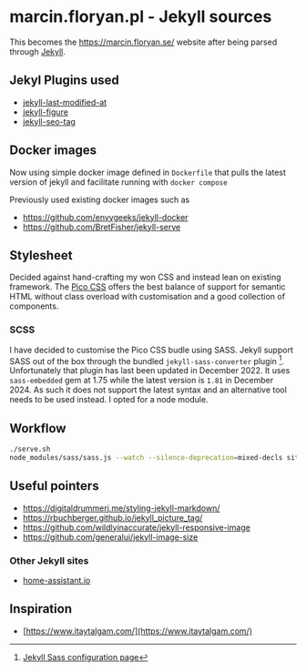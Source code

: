 # marcin.floryan.pl - Jekyll sources

This becomes the https://marcin.floryan.se/ website after being parsed through [Jekyll](https://jekyllrb.com/).

## Jekyl Plugins used

- [jekyll-last-modified-at](https://github.com/gjtorikian/jekyll-last-modified-at)
- [jekyll-figure](https://github.com/paulrobertlloyd/jekyll-figure)
- [jekyll-seo-tag](https://github.com/jekyll/jekyll-seo-tag)

## Docker images

Now using simple docker image defined in `Dockerfile` that pulls the latest version of jekyll and facilitate running with `docker compose`

Previously used existing docker images such as

- https://github.com/envygeeks/jekyll-docker
- https://github.com/BretFisher/jekyll-serve

## Stylesheet

Decided against hand-crafting my won CSS and instead lean on existing framework. The [Pico CSS](https://picocss.com/) offers the best balance of support for semantic HTML without class overload with customisation and a good collection of components.

### SCSS

I have decided to customise the Pico CSS budle using SASS. Jekyll support SASS out of the box through the bundled `jekyll-sass-converter` plugin [^1]. Unfortunately that plugin has last been updated in December 2022. It uses `sass-embedded` gem at 1.75 while the latest version is `1.81` in December 2024. As such it does not support the latest syntax and an alternative tool needs to be used instead. I opted for a node module.

[^1]: [Jekyll Sass configuration page](https://jekyllrb.com/docs/configuration/sass/)

## Workflow

```sh
./serve.sh
node_modules/sass/sass.js --watch --silence-deprecation=mixed-decls site/_sass/main.scss site/assets/css/main.css
```

## Useful pointers

- https://digitaldrummerj.me/styling-jekyll-markdown/
- https://rbuchberger.github.io/jekyll_picture_tag/
- https://github.com/wildlyinaccurate/jekyll-responsive-image
- https://github.com/generalui/jekyll-image-size

### Other Jekyll sites

- [home-assistant.io](https://github.com/home-assistant/home-assistant.io)

## Inspiration

- [https://www.itaytalgam.com/](https://www.itaytalgam.com/)
